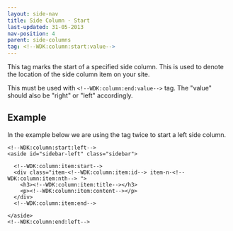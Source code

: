 ```yaml
---
layout: side-nav
title: Side Column - Start
last-updated: 31-05-2013
nav-position: 4
parent: side-columns
tag: <!--WDK:column:start:value-->
---
```


This tag marks the start of a specified side column. This is used to denote the location of the side column item on your site.

This must be used with `<!--WDK:column:end:value-->` tag.
The "value" should also be "right" or "left" accordingly.

## Example

In the example below we are using the tag twice to start a left side column.

~~~
<!--WDK:column:start:left-->
<aside id="sidebar-left" class="sidebar">

  <!--WDK:column:item:start-->
  <div class="item-<!--WDK:column:item:id--> item-n-<!--WDK:column:item:nth--> ">
    <h3><!--WDK:column:item:title--></h3>
    <p><!--WDK:column:item:content--></p>
  </div>
  <!--WDK:column:item:end-->

</aside>
<!--WDK:column:end:left-->
~~~